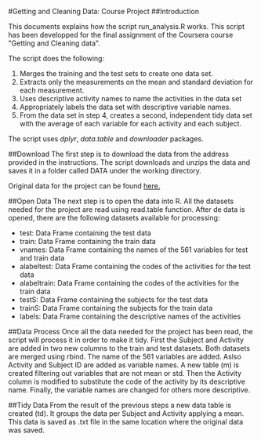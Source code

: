 #Getting and Cleaning Data: Course Project
##Introduction

This documents explains how the script run_analysis.R works. This script has been developped for the final assignment of the Coursera course "Getting and Cleaning data".

The script does the following:

1. Merges the training and the test sets to create one data set.
2. Extracts only the measurements on the mean and standard deviation for each measurement.
3. Uses descriptive activity names to name the activities in the data set
4. Appropriately labels the data set with descriptive variable names.
5. From the data set in step 4, creates a second, independent tidy data set with the average of each variable for each activity and each subject.

The script uses *dplyr*, *data.table* and *downloader* packages.

##Download
The first step is to download the data from the address provided in the instructions. The script downloads and unzips the data and saves it in a folder called DATA under the working directory.

Original data for the project can be found [here.](https://d396qusza40orc.cloudfront.net/getdata%2Fprojectfiles%2FUCI%20HAR%20Dataset.zip)

##Open Data
The next step is to open the data into R. All the datasets needed for the project are read using read.table function. After de data is opened, there are the following datasets available for processing:
* test:  Data Frame containing the test data
* train: Data Frame containing the train data
* vnames: Data Frame containing the names of the 561 variables for test and train data
* alabeltest: Data Frame containing the codes of the activities for the test data
* alabeltrain: Data Frame containing the codes of the activities for the train data
* testS: Data Frame containing the subjects for the test data
* trainS: Data Frame containing the subjects for the train data
* labels: Data Frame containing the descriptive names of the activities

##Data Process
Once all the data needed for the project has been read, the script will process it in order to make it tidy.
First the Subject and Activity are added in two new columns to the train and test datasets.
Both datasets are merged using rbind. The name of the 561 variables are added. Aslso Activity and Subject ID are added as variable  names.
A new table (m) is created filtering out variables that are not mean or std.
Then the Activity column is modified to substitute the code of the activity by its descriptive name. 
Finally, the variable names are changed for others more descriptive.

##Tidy Data
From the result of the previous steps a new data table is created (td). It groups the data per Subject and Activity applying a mean.
This data is saved as .txt file in the same location where the original data was saved.
